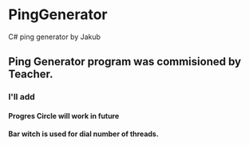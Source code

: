 # PingGenerator
C# ping generator by Jakub 

## Ping Generator program was commisioned by Teacher.


### I'll add
#### Progres Circle will work in future
#### Bar witch is used for dial number of threads.


